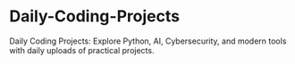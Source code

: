 # Daily-Coding-Projects
Daily Coding Projects: Explore Python, AI, Cybersecurity, and modern tools with daily uploads of practical projects.

